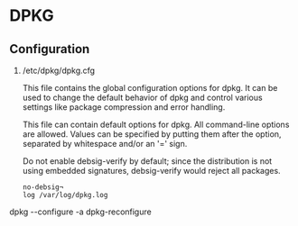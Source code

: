 # DPKG


## Configuration

1. /etc/dpkg/dpkg.cfg

    This file contains the global configuration options for dpkg. It can be
    used to change the default behavior of dpkg and control various settings
    like package compression and error handling.

    This file can contain default options for dpkg.  All command-line options
    are allowed.  Values can be specified by putting them after the option,
    separated by whitespace and/or an '=' sign.

    Do not enable debsig-verify by default; since the distribution is not using
    embedded signatures, debsig-verify would reject all packages.

    ```
    no-debsig¬
    log /var/log/dpkg.log
    ```


dpkg --configure -a
dpkg-reconfigure
